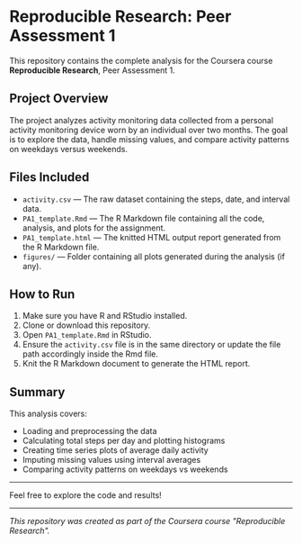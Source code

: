 # Reproducible Research: Peer Assessment 1

This repository contains the complete analysis for the Coursera course **Reproducible Research**, Peer Assessment 1.

## Project Overview

The project analyzes activity monitoring data collected from a personal activity monitoring device worn by an individual over two months. The goal is to explore the data, handle missing values, and compare activity patterns on weekdays versus weekends.

## Files Included

- `activity.csv` — The raw dataset containing the steps, date, and interval data.  
- `PA1_template.Rmd` — The R Markdown file containing all the code, analysis, and plots for the assignment.  
- `PA1_template.html` — The knitted HTML output report generated from the R Markdown file.  
- `figures/` — Folder containing all plots generated during the analysis (if any).  

## How to Run

1. Make sure you have R and RStudio installed.  
2. Clone or download this repository.  
3. Open `PA1_template.Rmd` in RStudio.  
4. Ensure the `activity.csv` file is in the same directory or update the file path accordingly inside the Rmd file.  
5. Knit the R Markdown document to generate the HTML report.  

## Summary

This analysis covers:  
- Loading and preprocessing the data  
- Calculating total steps per day and plotting histograms  
- Creating time series plots of average daily activity  
- Imputing missing values using interval averages  
- Comparing activity patterns on weekdays vs weekends  

---

Feel free to explore the code and results!

---

*This repository was created as part of the Coursera course "Reproducible Research".*




